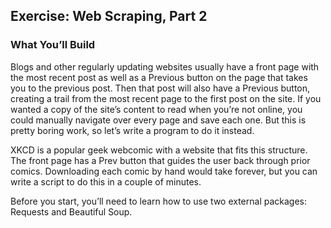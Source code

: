 ## Exercise: Web Scraping, Part 2

### What You’ll Build

Blogs and other regularly updating websites usually have a front
page with the most recent post as well as a Previous button on the 
page that takes you to the previous post. Then that post will also 
have a Previous button, creating a trail from the most recent page 
to the first post on the site. If you wanted a copy of the site’s 
content to read when you’re not online, you could manually navigate 
over every page and save each one. But this is pretty boring work, 
so let’s write a program to do it instead.

XKCD is a popular geek webcomic with a website that fits this 
structure. The front page has a Prev button that guides the user 
back through prior comics. Downloading each comic by hand would 
take forever, but you can write a script to do this in a couple 
of minutes.

Before you start, you’ll need to learn how to use two external 
packages: Requests and Beautiful Soup.

